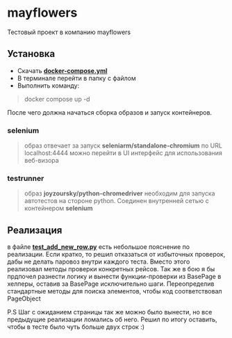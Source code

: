 # mayflowers

Тестовый проект в компанию mayflowers

## Установка

* Cкачать **[docker-compose.yml](https://github.com/ystrokov/mayflowers/blob/main/docker-compose.yml "docker-compose.yml")** 
* В терминале перейти в папку с файлом
* Выполнить команду:
> docker compose up -d

После чего должна начаться сборка образов и запуск контейнеров.

### selenium
> образ отвечает за запуск **seleniarm/standalone-chromium**
> по URL localhost:4444 можно перейти в UI интерфейс для использования веб-визора  
### testrunner
> образ **joyzoursky/python-chromedriver** необходим для запуска автотестов на стороне python. Соединен внутренней сетью с контейнером **selenium** 

## Реализация
в файле **[test_add_new_row.py](https://github.com/ystrokov/mayflowers/blob/main/tests/test_add_new_row.py"test_add_new_row.py")** есть небольшое пояснение по реализации. Если кратко, то решил отказаться от избыточных проверок, дабы не делать паровоз внутри каждого теста. Вместо этого реализовал методы проверки конкретных рейсов.
Так же в бою я бы прдпочел разнести логику и вынести функции-проверки из BasePage в хелперы, оставив за BasePage исключительно шаги. Переопределив стандартные методы для поиска элементов, чтобы код соответствовал PageObject


P.S Шаг с ожиданием страницы так же можно было вынести, но все предыдущие реализации ломались об него. Решил по итогу оставить, чтобы в тесте было чуть больше двух строк :)
